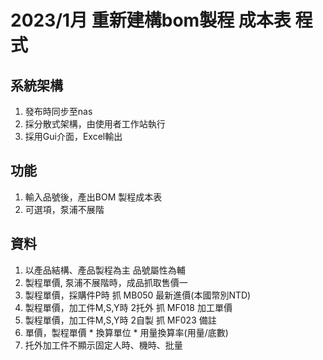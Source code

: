 # 2023/1月 重新建構bom製程 成本表 程式

## 系統架構
1. 發布時同步至nas
2. 採分散式架構，由使用者工作站執行
3. 採用Gui介面，Excel輸出

## 功能
1. 輸入品號後，產出BOM 製程成本表
2. 可選項，泵浦不展階

## 資料
1. 以產品結構、產品製程為主 品號屬性為輔
2. 製程單價, 泵浦不展階時，成品抓取售價一
3. 製程單價，採購件P時 抓 MB050 最新進價(本國幣別NTD)
4. 製程單價，加工件M,S,Y時 2托外 抓 MF018 加工單價
5. 製程單價，加工件M,S,Y時 2自製 抓 MF023 備註
6. 單價，製程單價 * 換算單位 * 用量換算率(用量/底數)
7. 托外加工件不顯示固定人時、機時、批量

